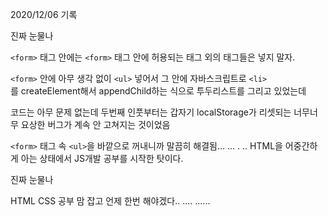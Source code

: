 2020/12/06 기록

진짜 눈물나

`<form>` 태그 안에는 `<form>` 태그 안에 허용되는 태그 외의 태그들은 넣지 말자.

`<form>` 안에 아무 생각 없이 `<ul>` 넣어서 그 안에 자바스크립트로 `<li>`를 createElement해서 appendChild하는 식으로 투두리스트를 그리고 있었는데

코드는 아무 문제 없는데 두번째 인풋부터는 갑자기 localStorage가 리셋되는 너무너무 요상한 버그가 계속 안 고쳐지는 것이었음

`<form>` 태그 속 `<ul>`을 바깥으로 꺼내니까 말끔히 해결됨... ... . .. HTML을 어중간하게 아는 상태에서 JS개발 공부를 시작한 탓이다.

진짜 눈물나

HTML CSS 공부 맘 잡고 언제 한번 해야겠다.. .... ......